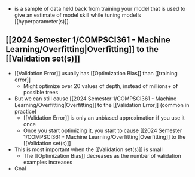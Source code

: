 - is a sample of data held back from training your model that is used to give an estimate of model skill while tuning model’s [[hyperparameter(s)]].

## [[2024 Semester 1/COMPSCI361 - Machine Learning/Overfitting|Overfitting]] to the [[Validation set(s)]]
- [[Validation Error]] usually has [[Optimization Bias]] than [[training error]]
	- Might optimize over 20 values of depth, instead of millions+ of possible trees
- But we can still cause [[2024 Semester 1/COMPSCI361 - Machine Learning/Overfitting|Overfitting]] to the [[Validation Error]] (common in practice)
	- [[Validation Error]] is only an unbiased approximation if you use it once
	- Once you start optimizing it, you start to cause [[2024 Semester 1/COMPSCI361 - Machine Learning/Overfitting|Overfitting]] to the [[Validation set(s)]]
- This is most important when the [[Validation set(s)]] is small
	- The [[Optimization Bias]] decreases as the number of validation examples increases
- Goal